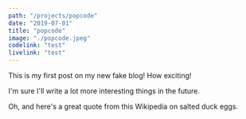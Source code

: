 ```yaml
---
path: "/projects/popcode"
date: "2019-07-01"
title: "popcode"
image: "./popcode.jpeg"
codelink: "test"
livelink: "test"
---
```


This is my first post on my new fake blog! How exciting!

I'm sure I'll write a lot more interesting things in the future.

Oh, and here's a great quote from this Wikipedia on salted duck eggs.